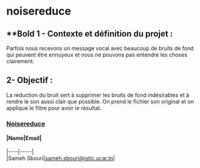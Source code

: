 # noisereduce


## **Bold 1 - Contexte et définition du projet :
Parfois nous recevons un message vocal avec beaucoup de bruits de fond qui peuvent être ennuyeux et nous ne pouvons pas entendre les choses clairement.


## 2- Objectif :
La réduction du bruit sert à supprimer les bruits de fond indésirables et à rendre le son aussi clair que possible. On prend le fichier son original et on applique le filtre pour avoir le résultat.


### [Noisereduce](https://pypi.org/project/noisereduce/)


#### |Name|Email|    
|----|-----|    
|Sameh Sbouri|sameh.sbouri@istic.ucar.tn|
